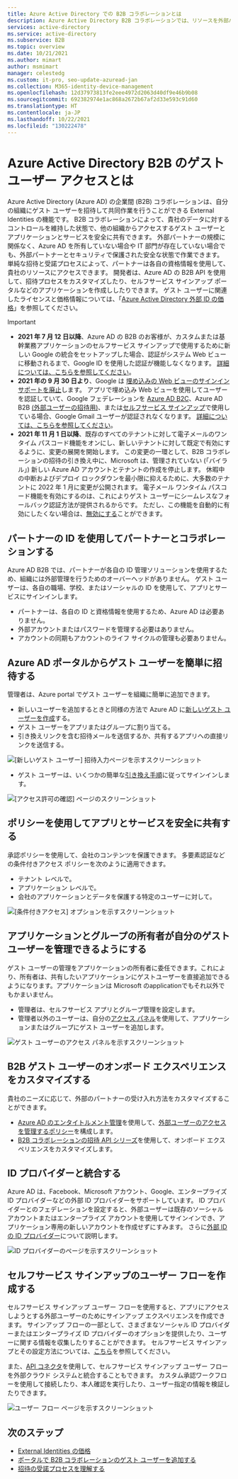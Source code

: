 ```yaml
---
title: Azure Active Directory での B2B コラボレーションとは
description: Azure Active Directory B2B コラボレーションでは、リソースを外部パートナーと安全に共有してコラボレーションできるように、ゲスト ユーザー アクセスをサポートしています。
services: active-directory
ms.service: active-directory
ms.subservice: B2B
ms.topic: overview
ms.date: 10/21/2021
ms.author: mimart
author: msmimart
manager: celestedg
ms.custom: it-pro, seo-update-azuread-jan
ms.collection: M365-identity-device-management
ms.openlocfilehash: 12d37973813fe2eee4972d2063d40df9e46b9b08
ms.sourcegitcommit: 692382974e1ac868a2672b67af2d33e593c91d60
ms.translationtype: HT
ms.contentlocale: ja-JP
ms.lasthandoff: 10/22/2021
ms.locfileid: "130222478"
---
```

# <a name="what-is-guest-user-access-in-azure-active-directory-b2b"></a>Azure Active Directory B2B のゲスト ユーザー アクセスとは

Azure Active Directory (Azure AD) の企業間 (B2B) コラボレーションは、自分の組織にゲスト ユーザーを招待して共同作業を行うことができる External Identities の機能です。 B2B コラボレーションによって、貴社のデータに対するコントロールを維持した状態で、他の組織からアクセスするゲスト ユーザーとアプリケーションとサービスを安全に共有できます。 外部パートナーの規模に関係なく、Azure AD を所有していない場合や IT 部門が存在していない場合でも、外部パートナーとセキュリティで保護された安全な状態で作業できます。 単純な招待と受諾プロセスによって、パートナーは各自の資格情報を使用して、貴社のリソースにアクセスできます。 開発者は、Azure AD の B2B API を使用して、招待プロセスをカスタマイズしたり、セルフサービス サインアップ ポータルなどのアプリケーションを作成ししたりできます。 ゲスト ユーザーに関連したライセンスと価格情報については、「[Azure Active Directory 外部 ID の価格](https://azure.microsoft.com/pricing/details/active-directory/external-identities/)」を参照してください。  

> [!IMPORTANT]
>
> - **2021 年 7 月 12 日以降**、Azure AD の B2B のお客様が、カスタムまたは基幹業務アプリケーションのセルフサービス サインアップで使用するために新しい Google の統合をセットアップした場合、認証がシステム Web ビューに移動されるまで、Google ID を使用した認証が機能しなくなります。 [詳細については、こちらを参照してください](google-federation.md#deprecation-of-web-view-sign-in-support)。
> - **2021 年の 9 月 30 日より**、Google は [埋め込みの Web ビューのサインイン サポートを廃止](https://developers.googleblog.com/2016/08/modernizing-oauth-interactions-in-native-apps.html)します。 アプリで埋め込み Web ビューを使用してユーザーを認証していて、Google フェデレーションを [Azure AD B2C](../../active-directory-b2c/identity-provider-google.md)、Azure AD B2B [(外部ユーザーの招待用)](google-federation.md)、または[セルフサービス サインアップ](identity-providers.md)で使用している場合、Google Gmail ユーザーが認証されなくなります。 [詳細については、こちらを参照してください](google-federation.md#deprecation-of-web-view-sign-in-support)。
> - **2021 年 11 月 1 日以降**、既存のすべてのテナントに対して電子メールのワンタイム パスコード機能をオンにし、新しいテナントに対して既定で有効にするように、変更の展開を開始します。 この変更の一環として、B2B コラボレーションの招待の引き換え中に、Microsoft は、管理されていない (「バイラル」) 新しい Azure AD アカウントとテナントの作成を停止します。 休暇中の中断およびデプロイ ロックダウンを最小限に抑えるために、大多数のテナントに 2022 年 1 月に変更が公開されます。 電子メール ワンタイム パスコード機能を有効にするのは、これによりゲスト ユーザーにシームレスなフォールバック認証方法が提供されるからです。 ただし、この機能を自動的に有効にしたくない場合は、[無効にする](one-time-passcode.md#disable-email-one-time-passcode)ことができます。

## <a name="collaborate-with-any-partner-using-their-identities"></a>パートナーの ID を使用してパートナーとコラボレーションする

Azure AD B2B では、パートナーが各自の ID 管理ソリューションを使用するため、組織には外部管理を行うためのオーバーヘッドがありません。 ゲスト ユーザーは、各自の職場、学校、またはソーシャルの ID を使用して、アプリとサービスにサインインします。

- パートナーは、各自の ID と資格情報を使用するため、Azure AD は必要ありません。
- 外部アカウントまたはパスワードを管理する必要はありません。
- アカウントの同期もアカウントのライフ サイクルの管理も必要ありません。  

## <a name="easily-invite-guest-users-from-the-azure-ad-portal"></a>Azure AD ポータルからゲスト ユーザーを簡単に招待する

管理者は、Azure portal でゲスト ユーザーを組織に簡単に追加できます。

- 新しいユーザーを追加するときと同様の方法で Azure AD に[新しいゲスト ユーザーを作成](b2b-quickstart-add-guest-users-portal.md)する。
- ゲスト ユーザーをアプリまたはグループに割り当てる。
- 引き換えリンクを含む招待メールを送信するか、共有するアプリへの直接リンクを送信する。

![[新しいゲスト ユーザー] 招待入力ページを示すスクリーンショット](media/what-is-b2b/add-a-b2b-user-to-azure-portal.png)

- ゲスト ユーザーは、いくつかの簡単な[引き換え手順](redemption-experience.md)に従ってサインインします。

![[アクセス許可の確認] ページのスクリーンショット](media/what-is-b2b/consentscreen.png)


## <a name="use-policies-to-securely-share-your-apps-and-services"></a>ポリシーを使用してアプリとサービスを安全に共有する

承認ポリシーを使用して、会社のコンテンツを保護できます。 多要素認証などの条件付きアクセス ポリシーを次のように適用できます。

- テナント レベルで。
- アプリケーション レベルで。
- 会社のアプリケーションとデータを保護する特定のユーザーに対して。

![[条件付きアクセス] オプションを示すスクリーンショット](media/what-is-b2b/tutorial-mfa-policy-2.png)



## <a name="let-application-and-group-owners-manage-their-own-guest-users"></a>アプリケーションとグループの所有者が自分のゲスト ユーザーを管理できるようにする

ゲスト ユーザーの管理をアプリケーションの所有者に委任できます。これにより、所有者は、共有したいアプリケーションにゲストユーザーを直接追加できるようになります。アプリケーションは Microsoft のapplicationでもそれ以外でもかまいません。

- 管理者は、セルフサービス アプリとグループ管理を設定します。
- 管理者以外のユーザーは、自分の[アクセス パネル](https://myapps.microsoft.com)を使用して、アプリケーションまたはグループにゲスト ユーザーを追加します。

![ゲスト ユーザーのアクセス パネルを示すスクリーンショット](media/what-is-b2b/access-panel-manage-app.png)

## <a name="customize-the-onboarding-experience-for-b2b-guest-users"></a>B2B ゲスト ユーザーのオンボード エクスペリエンスをカスタマイズする

貴社のニーズに応じて、外部のパートナーの受け入れ方法をカスタマイズすることができます。

- [Azure AD のエンタイトルメント管理](../governance/entitlement-management-overview.md)を使用して、[外部ユーザーのアクセスを管理するポリシー](../governance/entitlement-management-external-users.md#how-access-works-for-external-users)を構成します。
- [B2B コラボレーションの招待 API シリーズ](/graph/api/resources/invitation)を使用して、オンボード エクスペリエンスをカスタマイズします。

## <a name="integrate-with-identity-providers"></a>ID プロバイダーと統合する

Azure AD は、Facebook、Microsoft アカウント、Google、エンタープライズ ID プロバイダーなどの外部 ID プロバイダーをサポートしています。 ID プロバイダーとのフェデレーションを設定すると、外部ユーザーは既存のソーシャル アカウントまたはエンタープライズ アカウントを使用してサインインでき、アプリケーション専用の新しいアカウントを作成せずにすみます。 さらに[外部 ID の ID プロバイダー](identity-providers.md)について説明します。

![ID プロバイダーのページを示すスクリーンショット](media/what-is-b2b/identity-providers.png)


## <a name="create-a-self-service-sign-up-user-flow"></a>セルフサービス サインアップのユーザー フローを作成する

セルフサービス サインアップ ユーザー フローを使用すると、アプリにアクセスしようとする外部ユーザーのためにサインアップ エクスペリエンスを作成できます。 サインアップ フローの一部として、さまざまなソーシャル ID プロバイダーまたはエンタープライズ ID プロバイダーのオプションを提供したり、ユーザーに関する情報を収集したりすることができます。 セルフサービス サインアップとその設定方法については、[こちら](self-service-sign-up-overview.md)を参照してください。

また、[API コネクタ](api-connectors-overview.md)を使用して、セルフサービス サインアップ ユーザー フローを外部クラウド システムと統合することもできます。 カスタム承認ワークフローを使用して接続したり、本人確認を実行したり、ユーザー指定の情報を検証したりできます。

![ユーザー フロー ページを示すスクリーンショット](media/what-is-b2b/self-service-sign-up-user-flow-overview.png)
<!--TODO: Add screenshot with API connectors -->

## <a name="next-steps"></a>次のステップ

- [External Identities の価格](external-identities-pricing.md)
- [ポータルで B2B コラボレーションのゲスト ユーザーを追加する](add-users-administrator.md)
- [招待の受諾プロセスを理解する](redemption-experience.md)
